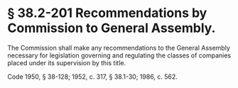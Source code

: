 # § 38.2-201 Recommendations by Commission to General Assembly.

<p>The Commission shall make any recommendations to the General Assembly necessary for legislation governing and regulating the classes of companies placed under its supervision by this title.</p><p>Code 1950, § 38-128; 1952, c. 317, § 38.1-30; 1986, c. 562.</p>